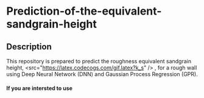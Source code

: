 # Prediction-of-the-equivalent-sandgrain-height

## Description
This repository is prepared to predict the roughness equivalent sandgrain height,  <src="https://latex.codecogs.com/gif.latex?k_s" /> 
, for a rough wall using Deep Neural Network (DNN) and Gaussian Process Regression (GPR).

#### If you are intersted to use 
